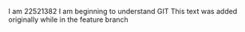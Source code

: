 I am 22521382
I am beginning to understand GIT
This text was added originally while in the feature branch
